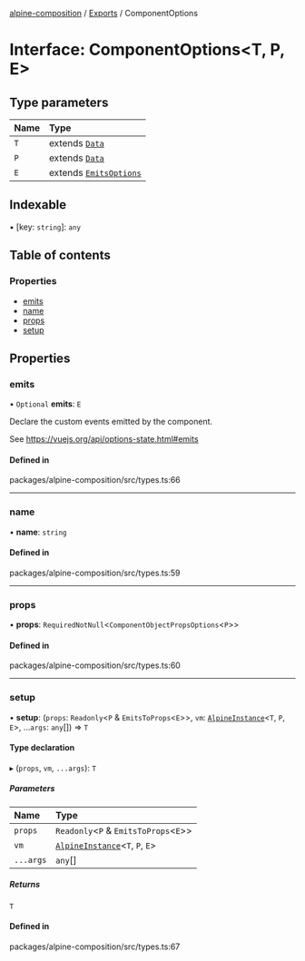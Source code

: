 [alpine-composition](../README.md) / [Exports](../modules.md) / ComponentOptions

# Interface: ComponentOptions\<T, P, E\>

## Type parameters

| Name | Type |
| :------ | :------ |
| `T` | extends [`Data`](../modules.md#data) |
| `P` | extends [`Data`](../modules.md#data) |
| `E` | extends [`EmitsOptions`](../modules.md#emitsoptions) |

## Indexable

▪ [key: `string`]: `any`

## Table of contents

### Properties

- [emits](ComponentOptions.md#emits)
- [name](ComponentOptions.md#name)
- [props](ComponentOptions.md#props)
- [setup](ComponentOptions.md#setup)

## Properties

### emits

• `Optional` **emits**: `E`

Declare the custom events emitted by the component.

See https://vuejs.org/api/options-state.html#emits

#### Defined in

packages/alpine-composition/src/types.ts:66

___

### name

• **name**: `string`

#### Defined in

packages/alpine-composition/src/types.ts:59

___

### props

• **props**: `RequiredNotNull`\<`ComponentObjectPropsOptions`\<`P`\>\>

#### Defined in

packages/alpine-composition/src/types.ts:60

___

### setup

• **setup**: (`props`: `Readonly`\<`P` & `EmitsToProps`\<`E`\>\>, `vm`: [`AlpineInstance`](AlpineInstance.md)\<`T`, `P`, `E`\>, ...`args`: `any`[]) => `T`

#### Type declaration

▸ (`props`, `vm`, `...args`): `T`

##### Parameters

| Name | Type |
| :------ | :------ |
| `props` | `Readonly`\<`P` & `EmitsToProps`\<`E`\>\> |
| `vm` | [`AlpineInstance`](AlpineInstance.md)\<`T`, `P`, `E`\> |
| `...args` | `any`[] |

##### Returns

`T`

#### Defined in

packages/alpine-composition/src/types.ts:67
